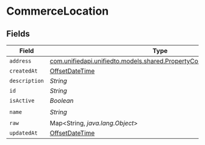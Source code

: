 # CommerceLocation


## Fields

| Field                                                                                                                            | Type                                                                                                                             | Required                                                                                                                         | Description                                                                                                                      |
| -------------------------------------------------------------------------------------------------------------------------------- | -------------------------------------------------------------------------------------------------------------------------------- | -------------------------------------------------------------------------------------------------------------------------------- | -------------------------------------------------------------------------------------------------------------------------------- |
| `address`                                                                                                                        | [com.unifiedapi.unifiedto.models.shared.PropertyCommerceLocationAddress](../../models/shared/PropertyCommerceLocationAddress.md) | :heavy_minus_sign:                                                                                                               | N/A                                                                                                                              |
| `createdAt`                                                                                                                      | [OffsetDateTime](https://docs.oracle.com/javase/8/docs/api/java/time/OffsetDateTime.html)                                        | :heavy_minus_sign:                                                                                                               | N/A                                                                                                                              |
| `description`                                                                                                                    | *String*                                                                                                                         | :heavy_minus_sign:                                                                                                               | N/A                                                                                                                              |
| `id`                                                                                                                             | *String*                                                                                                                         | :heavy_minus_sign:                                                                                                               | N/A                                                                                                                              |
| `isActive`                                                                                                                       | *Boolean*                                                                                                                        | :heavy_minus_sign:                                                                                                               | N/A                                                                                                                              |
| `name`                                                                                                                           | *String*                                                                                                                         | :heavy_check_mark:                                                                                                               | N/A                                                                                                                              |
| `raw`                                                                                                                            | Map<String, *java.lang.Object*>                                                                                                  | :heavy_minus_sign:                                                                                                               | N/A                                                                                                                              |
| `updatedAt`                                                                                                                      | [OffsetDateTime](https://docs.oracle.com/javase/8/docs/api/java/time/OffsetDateTime.html)                                        | :heavy_minus_sign:                                                                                                               | N/A                                                                                                                              |